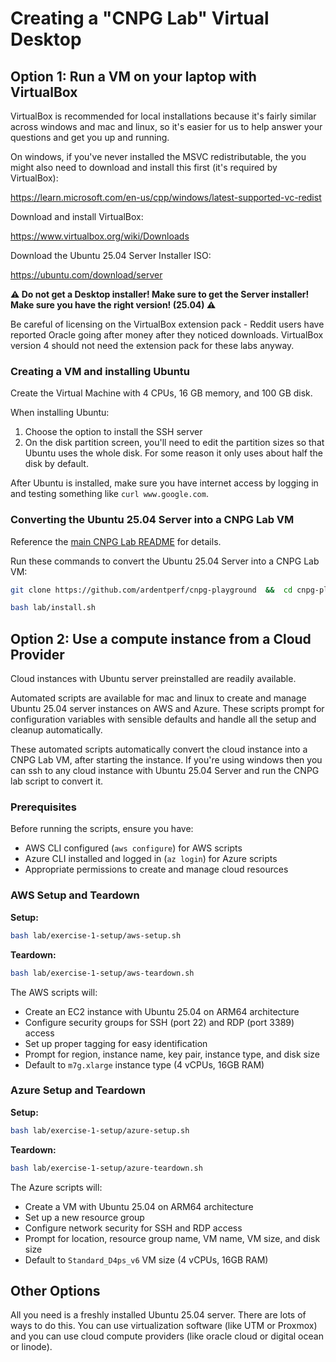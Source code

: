 # Creating a "CNPG Lab" Virtual Desktop

## Option 1: Run a VM on your laptop with VirtualBox

VirtualBox is recommended for local installations because it's fairly similar
across windows and mac and linux, so it's easier for us to help answer your
questions and get you up and running.

On windows, if you've never installed the MSVC redistributable, the you might also need
to download and install this first (it's required by VirtualBox):

https://learn.microsoft.com/en-us/cpp/windows/latest-supported-vc-redist

Download and install VirtualBox:

https://www.virtualbox.org/wiki/Downloads

Download the Ubuntu 25.04 Server Installer ISO:

https://ubuntu.com/download/server

**⚠️ Do not get a Desktop installer! Make sure to get the Server installer!
Make sure you have the right version! (25.04) ⚠️**

Be careful of licensing
on the VirtualBox extension pack - Reddit users have reported Oracle going
after money after they noticed downloads. VirtualBox version 4 should not
need the extension pack for these labs anyway.

### Creating a VM and installing Ubuntu

Create the Virtual Machine with 4 CPUs, 16 GB memory, and 100 GB disk.

When installing Ubuntu:
1. Choose the option to install the SSH server
2. On the disk partition screen, you'll need to edit the partition sizes so that Ubuntu uses the whole disk. For some reason it only uses about half the disk by default.

After Ubuntu is installed, make sure you have internet access by logging in and testing something like `curl www.google.com`.

### Converting the Ubuntu 25.04 Server into a CNPG Lab VM

Reference the [main CNPG Lab README](../README.md) for details.

Run these commands to convert the Ubuntu 25.04 Server into a CNPG Lab VM:

```bash
git clone https://github.com/ardentperf/cnpg-playground  &&  cd cnpg-playground  &&  git checkout tmp-work
```

```bash
bash lab/install.sh
```


## Option 2: Use a compute instance from a Cloud Provider

Cloud instances with Ubuntu server preinstalled are readily available.

Automated scripts are available for mac and linux to create and manage Ubuntu 25.04 server instances on AWS and Azure. These scripts prompt for configuration variables with sensible defaults and handle all the setup and cleanup automatically.

These automated scripts automatically convert the cloud instance into a CNPG Lab VM, after starting the instance. If you're using windows then you can ssh to any cloud instance with Ubuntu 25.04 Server and run the CNPG lab script to convert it.

### Prerequisites

Before running the scripts, ensure you have:
- AWS CLI configured (`aws configure`) for AWS scripts
- Azure CLI installed and logged in (`az login`) for Azure scripts
- Appropriate permissions to create and manage cloud resources

### AWS Setup and Teardown

**Setup:**
```bash
bash lab/exercise-1-setup/aws-setup.sh
```

**Teardown:**
```bash
bash lab/exercise-1-setup/aws-teardown.sh
```

The AWS scripts will:
- Create an EC2 instance with Ubuntu 25.04 on ARM64 architecture
- Configure security groups for SSH (port 22) and RDP (port 3389) access
- Set up proper tagging for easy identification
- Prompt for region, instance name, key pair, instance type, and disk size
- Default to `m7g.xlarge` instance type (4 vCPUs, 16GB RAM)

### Azure Setup and Teardown

**Setup:**
```bash
bash lab/exercise-1-setup/azure-setup.sh
```

**Teardown:**
```bash
bash lab/exercise-1-setup/azure-teardown.sh
```

The Azure scripts will:
- Create a VM with Ubuntu 25.04 on ARM64 architecture
- Set up a new resource group
- Configure network security for SSH and RDP access
- Prompt for location, resource group name, VM name, VM size, and disk size
- Default to `Standard_D4ps_v6` VM size (4 vCPUs, 16GB RAM)


## Other Options

All you need is a freshly installed Ubuntu 25.04 server. There are lots of ways
to do this. You can use virtualization software (like UTM or Proxmox) and you
can use cloud compute providers (like oracle cloud or digital ocean or linode).
